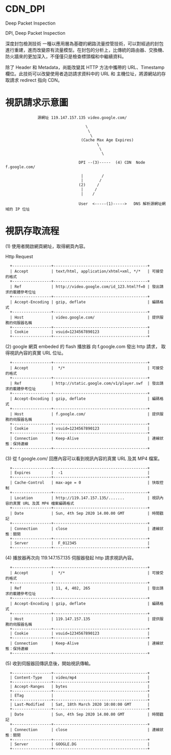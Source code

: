 # CDN_DPI
Deep Packet Inspection

DPI, Deep Packet Inspection

深度封包檢測技術
一種以應用層為基礎的網路流量控管技術，可以對經過的封包進行重建，進而改變原有流量模型。在封包的分析上，比傳統的路由器、交換機、防火牆來的更加深入，不僅僅只是檢查標頭檔和中繼續資料。

除了 Header 和 Metadata，尚能改變其 HTTP 方法中攜帶的 URL、Timestamp 欄位。此技術可以改變使用者造訪請求資料中的 URL 和 主機位址，將源網站的存取請求 redirect 指向 CDN。


# 視訊請求示意圖


                  源網址 119.147.157.135 video.google.com/  
                  
                                       \
                                        \
                                         \
                                     (Cache Max Age Expires)
                                            \
                                             \
                                              \
                                          
                                    DPI --(3)-----  (4) CDN  Node  f.google.com/  
                                             
                                     |        /
                                     |       /
                                    (2)     /
                                     |     /
                                     |    /
                                         
                                    User  <-----(1)----->   DNS 解析源網址網域的 IP 位址
                                             
                                              


# 視訊存取流程

(1) 使用者開啟網頁網址，取得網頁內容。

 Http Request
 
      +-----------------+-----------------------------------------+
      | Accept          | text/html, application/xhtml+xml, */*   | 可接受的格式
      +-----------------+-----------------------------------------+
      | Ref             | http://video.google.com/id_123.html?f=0 | 發出請求的載體參考位址
      +-----------------+-----------------------------------------+
      | Accept-Encoding | gzip, deflate                           | 編碼格式
      +-----------------+-----------------------------------------+
      | Host            | video.google.com/                       | 提供服務的伺服器名稱
      +-----------------+-----------------------------------------+
      | Cookie          | vsuid=1234567890123                     |
      +-----------------+-----------------------------------------+
      
 (2) google 網頁 embeded 的 flash 播放器 向 f.google.com 發出 http 請求，
     取得視訊內容的真實 URL 位址。
     
      +-----------------+-----------------------------------------+
      | Accept          |  */*                                    | 可接受的格式
      +-----------------+-----------------------------------------+
      | Ref             | http://static.google.com/v1/player.swf  | 發出請求的載體參考位址
      +-----------------+-----------------------------------------+
      | Accept-Encoding | gzip, deflate                           | 編碼格式
      +-----------------+-----------------------------------------+
      | Host            | f.google.com/                           | 提供服務的伺服器名稱
      +-----------------+-----------------------------------------+
      | Cookie          | vsuid=1234567890123                     |
      +-----------------+-----------------------------------------+
      | Connection      | Keep-Alive                              | 連線狀態：保持連線
      +-----------------+-----------------------------------------+
      
  (3) 從 f.google.com/ 回應內容可以看到視訊內容的真實 URL 及其 MP4 檔案。
  
      +-----------------+-----------------------------------------+
      | Expires         |  -1                                     | 
      +-----------------+-----------------------------------------+
      | Cache-Control   | max-age = 0                             | 快取控制
      +-----------------+-----------------------------------------+
      | Location        | http://119.147.157.135/.......          | 視訊內容的真實 URL 及其 MP4 檔案編碼格式
      +-----------------+-----------------------------------------+
      | Date            | Sun, 4th Sep 2020 14.00.00 GMT          | 時間戳記
      +-----------------+-----------------------------------------+
      | Connection      | close                                   | 連線狀態：關閉
      +-----------------+-----------------------------------------+
      | Server          |  F_012345                               |
      +-----------------+-----------------------------------------+
      
  (4) 播放器再次向 119.147.157.135 伺服器發起 http 請求視訊內容。
  
  
      +-----------------+-----------------------------------------+
      | Accept          |  */*                                    | 可接受的格式
      +-----------------+-----------------------------------------+
      | Ref             | 11, 4, 402, 265                         | 發出請求的載體參考位址
      +-----------------+-----------------------------------------+
      | Accept-Encoding | gzip, deflate                           | 編碼格式
      +-----------------+-----------------------------------------+
      | Host            | 119.147.157.135                         | 提供服務的伺服器名稱
      +-----------------+-----------------------------------------+
      | Cookie          | vsuid=1234567890123                     |
      +-----------------+-----------------------------------------+
      | Connection      | Keep-Alive                              | 連線狀態：保持連線
      +-----------------+-----------------------------------------+
     
  (5) 收到伺服器回傳訊息後，開始視訊傳輸。
  
      +-----------------+-----------------------------------------+
      | Content-Type    | video/mp4                               | 
      +-----------------+-----------------------------------------+
      | Accept-Ranges   | bytes                                   | 
      +-----------------+-----------------------------------------+
      | ETag            |                                         | 
      +-----------------+-----------------------------------------+
      | Last-Modified   | Sat, 18th March 2020 10:00:00 GMT       |
      +-----------------+-----------------------------------------+
      | Date            | Sun, 4th Sep 2020 14.00.00 GMT          | 時間戳記
      +-----------------+-----------------------------------------+
      | Connection      | close                                   | 連線狀態：關閉
      +-----------------+-----------------------------------------+
      | Server          | GOOGLE.DG                               |
      +-----------------+-----------------------------------------+
